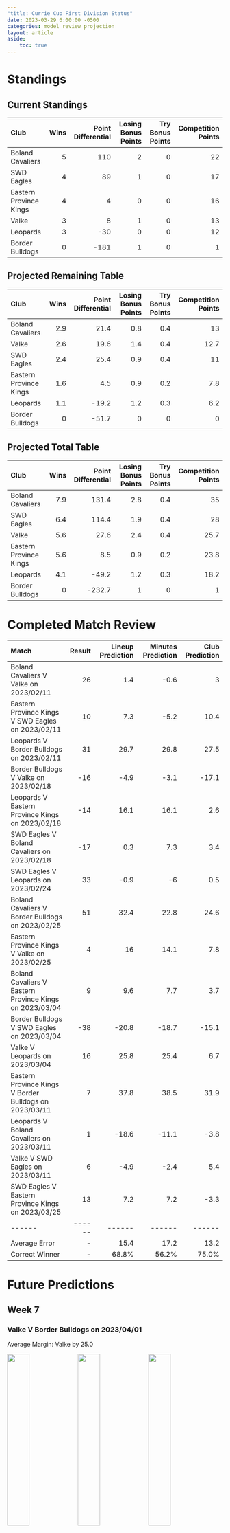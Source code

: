 ```yaml
---  
"title: Currie Cup First Division Status"  
date: 2023-03-29 6:00:00 -0500  
categories: model review projection  
layout: article  
aside:  
    toc: true  
---
```

# Standings

## Current Standings


| Club                   |   Wins |   Point Differential |   Losing Bonus Points |   Try Bonus Points |   Competition Points |
|:-----------------------|-------:|---------------------:|----------------------:|-------------------:|---------------------:|
| Boland Cavaliers       |      5 |                  110 |                     2 |                  0 |                   22 |
| SWD Eagles             |      4 |                   89 |                     1 |                  0 |                   17 |
| Eastern Province Kings |      4 |                    4 |                     0 |                  0 |                   16 |
| Valke                  |      3 |                    8 |                     1 |                  0 |                   13 |
| Leopards               |      3 |                  -30 |                     0 |                  0 |                   12 |
| Border Bulldogs        |      0 |                 -181 |                     1 |                  0 |                    1 |



## Projected Remaining Table


| Club                   |   Wins |   Point Differential |   Losing Bonus Points |   Try Bonus Points |   Competition Points |
|:-----------------------|-------:|---------------------:|----------------------:|-------------------:|---------------------:|
| Boland Cavaliers       |    2.9 |                 21.4 |                   0.8 |                0.4 |                 13   |
| Valke                  |    2.6 |                 19.6 |                   1.4 |                0.4 |                 12.7 |
| SWD Eagles             |    2.4 |                 25.4 |                   0.9 |                0.4 |                 11   |
| Eastern Province Kings |    1.6 |                  4.5 |                   0.9 |                0.2 |                  7.8 |
| Leopards               |    1.1 |                -19.2 |                   1.2 |                0.3 |                  6.2 |
| Border Bulldogs        |    0   |                -51.7 |                   0   |                0   |                  0   |



## Projected Total Table


| Club                   |   Wins |   Point Differential |   Losing Bonus Points |   Try Bonus Points |   Competition Points |
|:-----------------------|-------:|---------------------:|----------------------:|-------------------:|---------------------:|
| Boland Cavaliers       |    7.9 |                131.4 |                   2.8 |                0.4 |                 35   |
| SWD Eagles             |    6.4 |                114.4 |                   1.9 |                0.4 |                 28   |
| Valke                  |    5.6 |                 27.6 |                   2.4 |                0.4 |                 25.7 |
| Eastern Province Kings |    5.6 |                  8.5 |                   0.9 |                0.2 |                 23.8 |
| Leopards               |    4.1 |                -49.2 |                   1.2 |                0.3 |                 18.2 |
| Border Bulldogs        |    0   |               -232.7 |                   1   |                0   |                  1   |



# Completed Match Review


| Match                                                   |   Result |   Lineup Prediction |   Minutes Prediction |   Club Prediction |
|:--------------------------------------------------------|---------:|--------------------:|---------------------:|------------------:|
| Boland Cavaliers V Valke on 2023/02/11                  |       26 |                 1.4 |                 -0.6 |               3   |
| Eastern Province Kings V SWD Eagles on 2023/02/11       |       10 |                 7.3 |                 -5.2 |              10.4 |
| Leopards V Border Bulldogs on 2023/02/11                |       31 |                29.7 |                 29.8 |              27.5 |
| Border Bulldogs V Valke on 2023/02/18                   |      -16 |                -4.9 |                 -3.1 |             -17.1 |
| Leopards V Eastern Province Kings on 2023/02/18         |      -14 |                16.1 |                 16.1 |               2.6 |
| SWD Eagles V Boland Cavaliers on 2023/02/18             |      -17 |                 0.3 |                  7.3 |               3.4 |
| SWD Eagles V Leopards on 2023/02/24                     |       33 |                -0.9 |                 -6   |               0.5 |
| Boland Cavaliers V Border Bulldogs on 2023/02/25        |       51 |                32.4 |                 22.8 |              24.6 |
| Eastern Province Kings V Valke on 2023/02/25            |        4 |                16   |                 14.1 |               7.8 |
| Boland Cavaliers V Eastern Province Kings on 2023/03/04 |        9 |                 9.6 |                  7.7 |               3.7 |
| Border Bulldogs V SWD Eagles on 2023/03/04              |      -38 |               -20.8 |                -18.7 |             -15.1 |
| Valke V Leopards on 2023/03/04                          |       16 |                25.8 |                 25.4 |               6.7 |
| Eastern Province Kings V Border Bulldogs on 2023/03/11  |        7 |                37.8 |                 38.5 |              31.9 |
| Leopards V Boland Cavaliers on 2023/03/11               |        1 |               -18.6 |                -11.1 |              -3.8 |
| Valke V SWD Eagles on 2023/03/11                        |        6 |                -4.9 |                 -2.4 |               5.4 |
| SWD Eagles V Eastern Province Kings on 2023/03/25       |       13 |                 7.2 |                  7.2 |              -3.3 |
| ------ | ------ | ------ | ------ | ------ |
| Average Error |       - | 15.4 | 17.2 | 13.2 |
| Correct Winner |       - | 68.8% | 56.2% | 75.0% |


# Future Predictions

## Week 7

### Valke V Border Bulldogs on 2023/04/01


Average Margin: Valke by 25.0

<p float="left">
<img src="plots/performances_Valke_V_Border Bulldogs_7.png" width="32%" />
<img src="plots/resultbar_Valke_V_Border Bulldogs_7.png" width="32%" />
<img src="plots/spreads_Valke_V_Border Bulldogs_7.png" width="32%" />
</p>

## Week 8

### SWD Eagles V Valke on 2023/04/14


Average Margin: SWD Eagles by 4.6

<p float="left">
<img src="plots/performances_SWD Eagles_V_Valke_8.png" width="32%" />
<img src="plots/resultbar_SWD Eagles_V_Valke_8.png" width="32%" />
<img src="plots/spreads_SWD Eagles_V_Valke_8.png" width="32%" />
</p>

### Eastern Province Kings V Leopards on 2023/04/15


Average Margin: Eastern Province Kings by 7.2

<p float="left">
<img src="plots/performances_Eastern Province Kings_V_Leopards_8.png" width="32%" />
<img src="plots/resultbar_Eastern Province Kings_V_Leopards_8.png" width="32%" />
<img src="plots/spreads_Eastern Province Kings_V_Leopards_8.png" width="32%" />
</p>

## Week 9

### Valke V Boland Cavaliers on 2023/04/22


Average Margin: Boland Cavaliers by 2.3

<p float="left">
<img src="plots/performances_Valke_V_Boland Cavaliers_9.png" width="32%" />
<img src="plots/resultbar_Valke_V_Boland Cavaliers_9.png" width="32%" />
<img src="plots/spreads_Valke_V_Boland Cavaliers_9.png" width="32%" />
</p>

### Leopards V SWD Eagles on 2023/04/22


Average Margin: SWD Eagles by 1.2

<p float="left">
<img src="plots/performances_Leopards_V_SWD Eagles_9.png" width="32%" />
<img src="plots/resultbar_Leopards_V_SWD Eagles_9.png" width="32%" />
<img src="plots/spreads_Leopards_V_SWD Eagles_9.png" width="32%" />
</p>

## Week 10

### SWD Eagles V Border Bulldogs on 2023/04/28


Average Margin: SWD Eagles by 26.7

<p float="left">
<img src="plots/performances_SWD Eagles_V_Border Bulldogs_10.png" width="32%" />
<img src="plots/resultbar_SWD Eagles_V_Border Bulldogs_10.png" width="32%" />
<img src="plots/spreads_SWD Eagles_V_Border Bulldogs_10.png" width="32%" />
</p>

### Boland Cavaliers V Leopards on 2023/04/29


Average Margin: Boland Cavaliers by 11.5

<p float="left">
<img src="plots/performances_Boland Cavaliers_V_Leopards_10.png" width="32%" />
<img src="plots/resultbar_Boland Cavaliers_V_Leopards_10.png" width="32%" />
<img src="plots/spreads_Boland Cavaliers_V_Leopards_10.png" width="32%" />
</p>

## Week 11

### Eastern Province Kings V Boland Cavaliers on 2023/05/13


Average Margin: Boland Cavaliers by 0.5

<p float="left">
<img src="plots/performances_Eastern Province Kings_V_Boland Cavaliers_11.png" width="32%" />
<img src="plots/resultbar_Eastern Province Kings_V_Boland Cavaliers_11.png" width="32%" />
<img src="plots/spreads_Eastern Province Kings_V_Boland Cavaliers_11.png" width="32%" />
</p>

## Week 13

### Leopards V Valke on 2023/06/03


Average Margin: Leopards by 0.7

<p float="left">
<img src="plots/performances_Leopards_V_Valke_13.png" width="32%" />
<img src="plots/resultbar_Leopards_V_Valke_13.png" width="32%" />
<img src="plots/spreads_Leopards_V_Valke_13.png" width="32%" />
</p>

## Week 12

### Boland Cavaliers V SWD Eagles on 2023/05/20


Average Margin: Boland Cavaliers by 7.1

<p float="left">
<img src="plots/performances_Boland Cavaliers_V_SWD Eagles_12.png" width="32%" />
<img src="plots/resultbar_Boland Cavaliers_V_SWD Eagles_12.png" width="32%" />
<img src="plots/spreads_Boland Cavaliers_V_SWD Eagles_12.png" width="32%" />
</p>

### Valke V Eastern Province Kings on 2023/05/20


Average Margin: Valke by 2.1

<p float="left">
<img src="plots/performances_Valke_V_Eastern Province Kings_12.png" width="32%" />
<img src="plots/resultbar_Valke_V_Eastern Province Kings_12.png" width="32%" />
<img src="plots/spreads_Valke_V_Eastern Province Kings_12.png" width="32%" />
</p>
